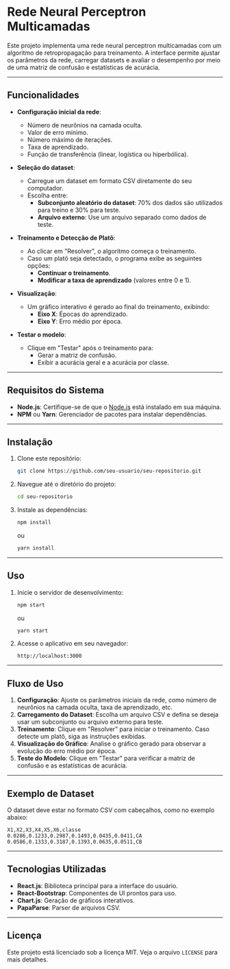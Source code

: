 # Rede Neural Perceptron Multicamadas

Este projeto implementa uma rede neural perceptron multicamadas com um algoritmo de retropropagação para treinamento. A interface permite ajustar os parâmetros da rede, carregar datasets e avaliar o desempenho por meio de uma matriz de confusão e estatísticas de acurácia.

---

## Funcionalidades

- **Configuração inicial da rede**:
  - Número de neurônios na camada oculta.
  - Valor de erro mínimo.
  - Número máximo de iterações.
  - Taxa de aprendizado.
  - Função de transferência (linear, logística ou hiperbólica).

- **Seleção do dataset**:
  - Carregue um dataset em formato CSV diretamente do seu computador.
  - Escolha entre:
    - **Subconjunto aleatório do dataset**: 70% dos dados são utilizados para treino e 30% para teste.
    - **Arquivo externo**: Use um arquivo separado como dados de teste.

- **Treinamento e Detecção de Platô**:
  - Ao clicar em "Resolver", o algoritmo começa o treinamento.
  - Caso um platô seja detectado, o programa exibe as seguintes opções:
    - **Continuar o treinamento**.
    - **Modificar a taxa de aprendizado** (valores entre 0 e 1).

- **Visualização**:
  - Um gráfico interativo é gerado ao final do treinamento, exibindo:
    - **Eixo X**: Épocas do aprendizado.
    - **Eixo Y**: Erro médio por época.

- **Testar o modelo**:
  - Clique em "Testar" após o treinamento para:
    - Gerar a matriz de confusão.
    - Exibir a acurácia geral e a acurácia por classe.

---

## Requisitos do Sistema

- **Node.js**: Certifique-se de que o [Node.js](https://nodejs.org) está instalado em sua máquina.
- **NPM** ou **Yarn**: Gerenciador de pacotes para instalar dependências.

---

## Instalação

1. Clone este repositório:
   ```bash
   git clone https://github.com/seu-usuario/seu-repositorio.git
   ```

2. Navegue até o diretório do projeto:
   ```bash
   cd seu-repositorio
   ```

3. Instale as dependências:
   ```bash
   npm install
   ```
   ou
   ```bash
   yarn install
   ```

---

## Uso

1. Inicie o servidor de desenvolvimento:
   ```bash
   npm start
   ```
   ou
   ```bash
   yarn start
   ```

2. Acesse o aplicativo em seu navegador:
   ```
   http://localhost:3000
   ```

---

## Fluxo de Uso

1. **Configuração**: Ajuste os parâmetros iniciais da rede, como número de neurônios na camada oculta, taxa de aprendizado, etc.
2. **Carregamento do Dataset**: Escolha um arquivo CSV e defina se deseja usar um subconjunto ou arquivo externo para teste.
3. **Treinamento**: Clique em "Resolver" para iniciar o treinamento. Caso detecte um platô, siga as instruções exibidas.
4. **Visualização do Gráfico**: Analise o gráfico gerado para observar a evolução do erro médio por época.
5. **Teste do Modelo**: Clique em "Testar" para verificar a matriz de confusão e as estatísticas de acurácia.

---

## Exemplo de Dataset

O dataset deve estar no formato CSV com cabeçalhos, como no exemplo abaixo:

```csv
X1,X2,X3,X4,X5,X6,classe
0.0286,0.1233,0.2987,0.1493,0.0435,0.0411,CA
0.0586,0.1333,0.3187,0.1393,0.0635,0.0511,CB
```

---
## Tecnologias Utilizadas

- **React.js**: Biblioteca principal para a interface do usuário.
- **React-Bootstrap**: Componentes de UI prontos para uso.
- **Chart.js**: Geração de gráficos interativos.
- **PapaParse**: Parser de arquivos CSV.

---

## Licença

Este projeto está licenciado sob a licença MIT. Veja o arquivo `LICENSE` para mais detalhes.
